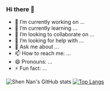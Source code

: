 ### Hi there 👋

- 🔭 I’m currently working on ...
- 🌱 I’m currently learning ...
- 👯 I’m looking to collaborate on ...
- 🤔 I’m looking for help with ...
- 💬 Ask me about ...
- 📫 How to reach me: ...
- 😄 Pronouns: ...
- ⚡ Fun fact: ...

![Shen Nan's GitHub stats](https://github-readme-stats.vercel.app/api?username=wongsn&show_icons=true&&count_private=truetheme=merko)
[![Top Langs](https://github-readme-stats.vercel.app/api/top-langs/?username=wongsn&layout=compact)](https://github.com/wongsn/github-readme-stats)



